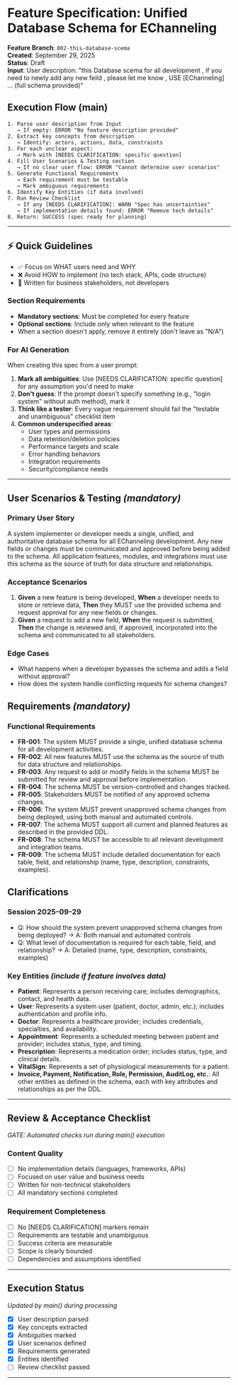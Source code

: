 # Feature Specification: Unified Database Schema for EChanneling

**Feature Branch**: `002-this-database-scema`  
**Created**: September 29, 2025  
**Status**: Draft  
**Input**: User description: "this Database scema for all development , if you need to newly add any new feild , please let me know , USE [EChanneling] ... (full schema provided)"

## Execution Flow (main)
```
1. Parse user description from Input
   → If empty: ERROR "No feature description provided"
2. Extract key concepts from description
   → Identify: actors, actions, data, constraints
3. For each unclear aspect:
   → Mark with [NEEDS CLARIFICATION: specific question]
4. Fill User Scenarios & Testing section
   → If no clear user flow: ERROR "Cannot determine user scenarios"
5. Generate Functional Requirements
   → Each requirement must be testable
   → Mark ambiguous requirements
6. Identify Key Entities (if data involved)
7. Run Review Checklist
   → If any [NEEDS CLARIFICATION]: WARN "Spec has uncertainties"
   → If implementation details found: ERROR "Remove tech details"
8. Return: SUCCESS (spec ready for planning)
```

---

## ⚡ Quick Guidelines
- ✅ Focus on WHAT users need and WHY
- ❌ Avoid HOW to implement (no tech stack, APIs, code structure)
- 👥 Written for business stakeholders, not developers

### Section Requirements
- **Mandatory sections**: Must be completed for every feature
- **Optional sections**: Include only when relevant to the feature
- When a section doesn't apply, remove it entirely (don't leave as "N/A")

### For AI Generation
When creating this spec from a user prompt:
1. **Mark all ambiguities**: Use [NEEDS CLARIFICATION: specific question] for any assumption you'd need to make
2. **Don't guess**: If the prompt doesn't specify something (e.g., "login system" without auth method), mark it
3. **Think like a tester**: Every vague requirement should fail the "testable and unambiguous" checklist item
4. **Common underspecified areas**:
   - User types and permissions
   - Data retention/deletion policies  
   - Performance targets and scale
   - Error handling behaviors
   - Integration requirements
   - Security/compliance needs

---

## User Scenarios & Testing *(mandatory)*

### Primary User Story
A system implementer or developer needs a single, unified, and authoritative database schema for all EChanneling development. Any new fields or changes must be communicated and approved before being added to the schema. All application features, modules, and integrations must use this schema as the source of truth for data structure and relationships.

### Acceptance Scenarios
1. **Given** a new feature is being developed, **When** a developer needs to store or retrieve data, **Then** they MUST use the provided schema and request approval for any new fields or changes.
2. **Given** a request to add a new field, **When** the request is submitted, **Then** the change is reviewed and, if approved, incorporated into the schema and communicated to all stakeholders.

### Edge Cases
- What happens when a developer bypasses the schema and adds a field without approval?
- How does the system handle conflicting requests for schema changes?


## Requirements *(mandatory)*

### Functional Requirements
- **FR-001**: The system MUST provide a single, unified database schema for all development activities.
- **FR-002**: All new features MUST use the schema as the source of truth for data structure and relationships.
- **FR-003**: Any request to add or modify fields in the schema MUST be submitted for review and approval before implementation.
- **FR-004**: The schema MUST be version-controlled and changes tracked.
- **FR-005**: Stakeholders MUST be notified of any approved schema changes.
- **FR-006**: The system MUST prevent unapproved schema changes from being deployed, using both manual and automated controls.
- **FR-007**: The schema MUST support all current and planned features as described in the provided DDL.
- **FR-008**: The schema MUST be accessible to all relevant development and integration teams.
- **FR-009**: The schema MUST include detailed documentation for each table, field, and relationship (name, type, description, constraints, examples).
## Clarifications

### Session 2025-09-29
- Q: How should the system prevent unapproved schema changes from being deployed? → A: Both manual and automated controls
- Q: What level of documentation is required for each table, field, and relationship? → A: Detailed (name, type, description, constraints, examples)

### Key Entities *(include if feature involves data)*
- **Patient**: Represents a person receiving care; includes demographics, contact, and health data.
- **User**: Represents a system user (patient, doctor, admin, etc.); includes authentication and profile info.
- **Doctor**: Represents a healthcare provider; includes credentials, specialties, and availability.
- **Appointment**: Represents a scheduled meeting between patient and provider; includes status, type, and timing.
- **Prescription**: Represents a medication order; includes status, type, and clinical details.
- **VitalSign**: Represents a set of physiological measurements for a patient.
- **Invoice, Payment, Notification, Role, Permission, AuditLog, etc.**: All other entities as defined in the schema, each with key attributes and relationships as per the DDL.

---

## Review & Acceptance Checklist
*GATE: Automated checks run during main() execution*

### Content Quality
- [ ] No implementation details (languages, frameworks, APIs)
- [ ] Focused on user value and business needs
- [ ] Written for non-technical stakeholders
- [ ] All mandatory sections completed

### Requirement Completeness
- [ ] No [NEEDS CLARIFICATION] markers remain
- [ ] Requirements are testable and unambiguous  
- [ ] Success criteria are measurable
- [ ] Scope is clearly bounded
- [ ] Dependencies and assumptions identified

---

## Execution Status
*Updated by main() during processing*

- [x] User description parsed
- [x] Key concepts extracted
- [x] Ambiguities marked
- [x] User scenarios defined
- [x] Requirements generated
- [x] Entities identified
- [ ] Review checklist passed

---
